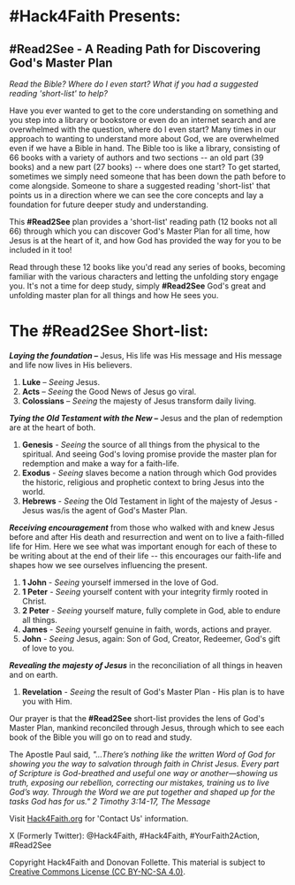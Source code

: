 # #Hack4Faith Presents:

## #Read2See - A Reading Path for Discovering God's Master Plan

*Read the Bible? Where do I even start? What if you had a suggested reading 'short-list' to help?*

Have you ever wanted to get to the core understanding on something and you step into a library or bookstore or even do an internet search and are overwhelmed with the question, where do I even start? Many times in our approach to wanting to understand more about God, we are overwhelmed even if we have a Bible in hand. The Bible too is like a library, consisting of 66 books with a variety of authors and two sections -- an old part (39 books) and a new part (27 books) -- where does one start? To get started, sometimes we simply need someone that has been down the path before to come alongside. Someone to share a suggested reading 'short-list' that points us in a direction where we can see the core concepts and lay a foundation for future deeper study and understanding. 

This **#Read2See** plan provides a 'short-list' reading path (12 books not all 66) through which you can discover God's Master Plan for all time, how Jesus is at the heart of it, and how God has provided the way for you to be included in it too! 

Read through these 12 books like you'd read any series of books, becoming familiar with the various characters and letting the unfolding story engage you. It's not a time for deep study, simply **#Read2See** God's great and unfolding master plan for all things and how He sees you.

# The #Read2See Short-list:

***Laying the foundation –*** Jesus, His life was His message and His message and life now lives in His believers.
1. **Luke** – *Seeing* Jesus.
1. **Acts** – *Seeing* the Good News of Jesus go viral.
1. **Colossians** – *Seeing* the majesty of Jesus transform daily living.

***Tying the Old Testament with the New –*** Jesus and the plan of redemption are at the heart of both.
1. **Genesis** - *Seeing* the source of all things from the physical to the spiritual. And seeing God's loving promise provide the master plan for redemption and make a way for a faith-life.
1. **Exodus** - *Seeing* slaves become a nation through which God provides the historic, religious and prophetic context to bring Jesus into the world.
1. **Hebrews** - *Seeing* the Old Testament in light of the majesty of Jesus - Jesus was/is the agent of God's Master Plan.

***Receiving encouragement*** from those who walked with and knew Jesus before and after His death and resurrection and went on to live a faith-filled life for Him.  Here we see what was important enough for each of these to be writing about at the end of their life -- this encourages our faith-life and shapes how we see ourselves influencing the present.
1. **1 John** - *Seeing* yourself immersed in the love of God. 
1. **1 Peter** - *Seeing* yourself content with your integrity firmly rooted in Christ.
1. **2 Peter** - *Seeing* yourself mature, fully complete in God, able to endure all things.
1. **James** - *Seeing* yourself genuine in faith, words, actions and prayer.
2. **John** - *Seeing* Jesus, again: Son of God, Creator, Redeemer, God's gift of love to you.

***Revealing the majesty of Jesus*** in the reconciliation of all things in heaven and on earth.
1. **Revelation** - *Seeing* the result of God's Master Plan - His plan is to have you with Him.


Our prayer is that the **#Read2See** short-list provides the lens of God's Master Plan, mankind reconciled through Jesus, through which to see each book of the Bible you will go on to read and study. 
	
The Apostle Paul said, *"…There’s nothing like the written Word of God for showing you the way to salvation through faith in Christ Jesus. Every part of Scripture is God-breathed and useful one way or another—showing us truth, exposing our rebellion, correcting our mistakes, training us to live God’s way. Through the Word we are put together and shaped up for the tasks God has for us." 2 Timothy 3:14-17, The Message*



Visit [Hack4Faith.org](https://www.hack4faith.org/) for 'Contact Us' information.

X (Formerly Twitter): @Hack4Faith, #Hack4Faith, #YourFaith2Action, #Read2See

Copyright Hack4Faith and Donovan Follette. This material is subject to [Creative Commons License (CC BY-NC-SA 4.0)](https://creativecommons.org/licenses/by-nc-sa/4.0/).

